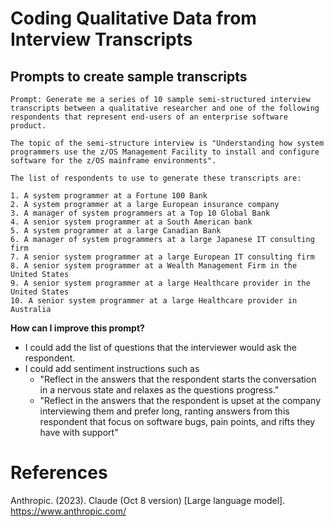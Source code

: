 # Coding Qualitative Data from Interview Transcripts

## Prompts to create sample transcripts

```
Prompt: Generate me a series of 10 sample semi-structured interview transcripts between a qualitative researcher and one of the following respondents that represent end-users of an enterprise software product. 

The topic of the semi-structure interview is "Understanding how system programmers use the z/OS Management Facility to install and configure software for the z/OS mainframe environments".

The list of respondents to use to generate these transcripts are:

1. A system programmer at a Fortune 100 Bank
2. A system programmer at a large European insurance company
3. A manager of system programmers at a Top 10 Global Bank
4. A senior system programmer at a South American bank
5. A system programmer at a large Canadian Bank
6. A manager of system programmers at a large Japanese IT consulting firm
7. A senior system programmer at a large European IT consulting firm
8. A senior system programmer at a Wealth Management Firm in the United States
9. A senior system programmer at a large Healthcare provider in the United States
10. A senior system programmer at a large Healthcare provider in Australia
```

**How can I improve this prompt?**

- I could add the list of questions that the interviewer would ask the respondent.
- I could add sentiment instructions such as
  - "Reflect in the answers that the respondent starts the conversation in a nervous state and relaxes as the questions progress."
  - "Reflect in the answers that the respondent is upset at the company interviewing them and prefer long, ranting answers from this respondent that focus on software bugs, pain points, and rifts they have with support"

# References

Anthropic. (2023). Claude (Oct 8 version) [Large language model]. https://www.anthropic.com/